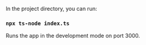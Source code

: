 In the project directory, you can run:

### `npx ts-node index.ts`

Runs the app in the development mode on port 3000.